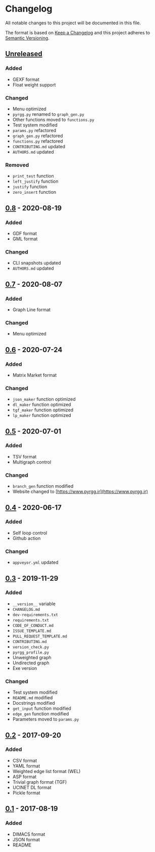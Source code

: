 # Changelog
All notable changes to this project will be documented in this file.

The format is based on [Keep a Changelog](http://keepachangelog.com/en/1.0.0/)
and this project adheres to [Semantic Versioning](http://semver.org/spec/v2.0.0.html).

## [Unreleased]
### Added
- GEXF format
- Float weight support
### Changed
- Menu optimized
- `pyrgg.py` renamed to `graph_gen.py`
- Other functions moved to `functions.py`
- Test system modified
- `params.py` refactored
- `graph_gen.py` refactored
- `functions.py` refactored
- `CONTRIBUTING.md` updated
- `AUTHORS.md` updated
### Removed
- `print_test` function
- `left_justify` function
- `justify` function
- `zero_insert` function
## [0.8] - 2020-08-19
### Added
- GDF format
- GML format
### Changed
- CLI snapshots updated
- `AUTHORS.md` updated
## [0.7] - 2020-08-07
### Added
- Graph Line format
### Changed
- Menu optimized
## [0.6] - 2020-07-24
### Added
- Matrix Market format
### Changed
- `json_maker` function optimized
- `dl_maker` function optimized
- `tgf_maker` function optimized
- `lp_maker` function optimized
## [0.5] - 2020-07-01
### Added
- TSV format
- Multigraph control
### Changed
- `branch_gen` function modified
- Website changed to [https://www.pyrgg.ir](https://www.pyrgg.ir)
## [0.4] - 2020-06-17
### Added
- Self loop control
- Github action
### Changed
- `appveyor.yml` updated
## [0.3] - 2019-11-29
### Added
- `__version__` variable
- `CHANGELOG.md`
- `dev-requirements.txt`
- `requirements.txt`
- `CODE_OF_CONDUCT.md`
- `ISSUE_TEMPLATE.md`
- `PULL_REQUEST_TEMPLATE.md`
- `CONTRIBUTING.md`
- `version_check.py`
- `pyrgg_profile.py`
- Unweighted graph
- Undirected graph
- Exe version
### Changed
- Test system modified
- `README.md` modified
- Docstrings modified
- `get_input` function modified
- `edge_gen` function modified
- Parameters moved to `params.py`

## [0.2] - 2017-09-20
### Added
- CSV format
- YAML format
- Weighted edge list format (WEL)
- ASP format
- Trivial graph format (TGF)
- UCINET DL format
- Pickle format

## [0.1] - 2017-08-19
### Added
- DIMACS format
- JSON format
- README

[Unreleased]: https://github.com/sepandhaghighi/pyrgg/compare/v0.8...dev
[0.8]: https://github.com/sepandhaghighi/pyrgg/compare/v0.7...v0.8
[0.7]: https://github.com/sepandhaghighi/pyrgg/compare/v0.6...v0.7
[0.6]: https://github.com/sepandhaghighi/pyrgg/compare/v0.5...v0.6
[0.5]: https://github.com/sepandhaghighi/pyrgg/compare/v0.4...v0.5
[0.4]: https://github.com/sepandhaghighi/pyrgg/compare/v0.3...v0.4
[0.3]: https://github.com/sepandhaghighi/pyrgg/compare/v0.2...v0.3
[0.2]: https://github.com/sepandhaghighi/pyrgg/compare/v0.1...v0.2
[0.1]: https://github.com/sepandhaghighi/pyrgg/compare/1e238cd...v0.1



